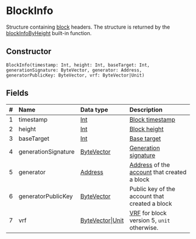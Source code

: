 # BlockInfo

Structure containing [block](/en/blockchain/block/) headers. The structure is returned by the [blockInfoByHeight](/en/ride/functions/built-in-functions/blockchain-functions#blockinfobyheight) built-in function.

## Constructor

``` ride
BlockInfo(timestamp: Int, height: Int, baseTarget: Int, generationSignature: ByteVector, generator: Address, generatorPublicKey: ByteVector, vrf: ByteVector|Unit)
```

## Fields

|   #   | Name | Data type | Description |
| :--- | :--- | :--- | :--- |
| 1 | timestamp | [Int](/en/ride/data-types/int) | [Block timestamp](/en/blockchain/block/block-timestamp) |
| 2 | height | [Int](/en/ride/data-types/int) | [Block height](/en/blockchain/block/block-height) |
| 3 | baseTarget | [Int](/en/ride/data-types/int) | [Base target](/en/blockchain/block/block-generation/base-target) |
| 4 | generationSignature | [ByteVector](/en/ride/data-types/byte-vector) | [Generation signature](/en/blockchain/block/block-generation/) |
| 5 | generator | [Address](/en/ride/structures/common-structures/address) | [Address](/en/blockchain/account/address) of the [account](/en/blockchain/account/) that created a block |
| 6 | generatorPublicKey | [ByteVector](/en/ride/data-types/byte-vector) | Public key of the account that created a block |
| 7 | vrf | [ByteVector](/en/ride/data-types/byte-vector)&#124;[Unit](/en/ride/data-types/byte-vector) | [VRF](/en/blockchain/block/block-generation/generation-signature) for block version 5, `unit` otherwise. |
